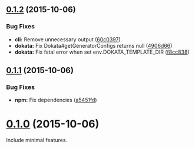 <a name="0.1.2"></a>
## [0.1.2](https://github.com/moqada/dokata/compare/v0.1.1...v0.1.2) (2015-10-06)


### Bug Fixes

* **cli:** Remove unnecessary output ([60c0397](https://github.com/moqada/dokata/commit/60c0397))
* **dokata:** Fix Dokata#getGeneratorConfigs returns null ([4906d66](https://github.com/moqada/dokata/commit/4906d66))
* **dokata:** Fix fatal error when set env.DOKATA_TEMPLATE_DIR ([f8cc838](https://github.com/moqada/dokata/commit/f8cc838))



<a name="0.1.1"></a>
## [0.1.1](https://github.com/moqada/dokata/compare/v0.1.0...v0.1.1) (2015-10-06)


### Bug Fixes

* **npm:** Fix dependencies ([a5451fd](https://github.com/moqada/dokata/commit/a5451fd))



<a name="0.1.0"></a>
# [0.1.0](https://github.com/moqada/dokata/compare/008ee6a...v0.1.0) (2015-10-06)

Include minimal features.
